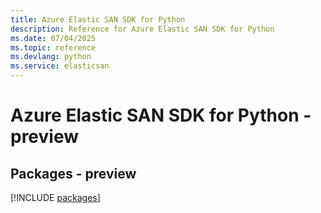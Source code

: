 ```yaml
---
title: Azure Elastic SAN SDK for Python
description: Reference for Azure Elastic SAN SDK for Python
ms.date: 07/04/2025
ms.topic: reference
ms.devlang: python
ms.service: elasticsan
---
```

# Azure Elastic SAN SDK for Python - preview
## Packages - preview
[!INCLUDE [packages](elastic-san-index.md)]